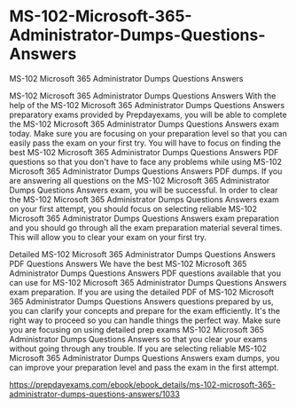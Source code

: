 # MS-102-Microsoft-365-Administrator-Dumps-Questions-Answers
MS-102 Microsoft 365 Administrator Dumps Questions Answers


MS-102 Microsoft 365 Administrator Dumps Questions Answers
With the help of the MS-102 Microsoft 365 Administrator Dumps Questions Answers preparatory exams provided by Prepdayexams, you will be able to complete the MS-102 Microsoft 365 Administrator Dumps Questions Answers exam today. Make sure you are focusing on your preparation level so that you can easily pass the exam on your first try. You will have to focus on finding the best MS-102 Microsoft 365 Administrator Dumps Questions Answers PDF questions so that you don't have to face any problems while using MS-102 Microsoft 365 Administrator Dumps Questions Answers PDF dumps. If you are answering all questions on the MS-102 Microsoft 365 Administrator Dumps Questions Answers exam, you will be successful. In order to clear the MS-102 Microsoft 365 Administrator Dumps Questions Answers exam on your first attempt, you should focus on selecting reliable MS-102 Microsoft 365 Administrator Dumps Questions Answers exam preparation and you should go through all the exam preparation material several times. This will allow you to clear your exam on your first try.

Detailed MS-102 Microsoft 365 Administrator Dumps Questions Answers PDF Questions Answers
We have the best MS-102 Microsoft 365 Administrator Dumps Questions Answers PDF questions available that you can use for MS-102 Microsoft 365 Administrator Dumps Questions Answers exam preparation. If you are using the detailed PDF of MS-102 Microsoft 365 Administrator Dumps Questions Answers questions prepared by us, you can clarify your concepts and prepare for the exam efficiently. It's the right way to proceed so you can handle things the perfect way. Make sure you are focusing on using detailed prep exams MS-102 Microsoft 365 Administrator Dumps Questions Answers so that you clear your exams without going through any trouble. If you are selecting reliable MS-102 Microsoft 365 Administrator Dumps Questions Answers exam dumps, you can improve your preparation level and pass the exam in the first attempt.

https://prepdayexams.com/ebook/ebook_details/ms-102-microsoft-365-administrator-dumps-questions-answers/1033
